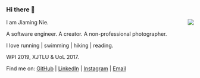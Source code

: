 ### Hi there 👋 

<img align="right" src="https://github-readme-stats.vercel.app/api?username=jmnie&count_private=true&show_icons=true&hide_title=true&theme=cobalt" />

I am Jiaming Nie. 

A software engineer. A creator. A non-professional photographer. 

I love running | swimming | hiking | reading. 

WPI 2019, XJTLU & UoL 2017.

Find me on: [GitHub](https://github.com/jmnie) | [LinkedIn](https://www.linkedin.com/in/jmnie/) | [Instagram](https://www.instagram.com/ammannecho/) | [Email](mailto:jiaming.nie13@gmail.com)


<!--
**jmnie/jmnie** is a ✨ _special_ ✨ repository because its `README.md` (this file) appears on your GitHub profile.



Here are some ideas to get you started:

- 🔭 I’m currently working on ...
- 🌱 I’m currently learning ...
- 👯 I’m looking to collaborate on ...
- 🤔 I’m looking for help with ...
- 💬 Ask me about ...
- 📫 How to reach me: ...
- 😄 Pronouns: ...
- ⚡ Fun fact: ...
-->
